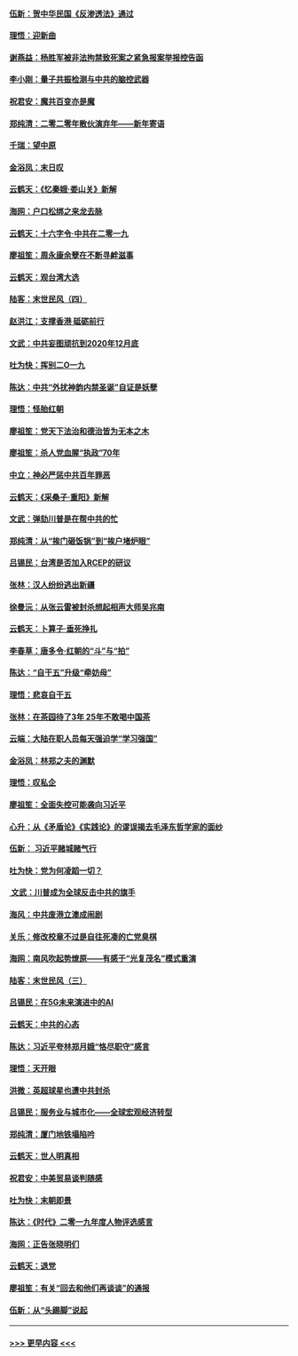 #### [伍新：贺中华民国《反渗透法》通过](../pages/nsc993/n11761994.md?t=01021355) 
#### [理悟：迎新曲](../pages/nsc993/n11761152.md?t=01021355) 
#### [谢燕益：杨胜军被非法拘禁致死案之紧急报案举报控告函](../pages/nsc993/n11756134.md?t=01021355) 
#### [李小刚：量子共振检测与中共的脑控武器](../pages/nsc993/n11754518.md?t=01021355) 
#### [祝君安：魔共百变亦是魔](../pages/nsc993/n11754469.md?t=01021355) 
#### [郑纯清：二零二零年散伙演弃年——新年寄语](../pages/nsc993/n11754195.md?t=01021355) 
#### [千瑞：望中原](../pages/nsc993/n11754159.md?t=01021355) 
#### [金浴凤：末日叹](../pages/nsc993/n11752359.md?t=01021355) 
#### [云鹤天：《忆秦娥‧娄山关》新解](../pages/nsc993/n11752348.md?t=01021355) 
#### [海网：户口松绑之来龙去脉](../pages/nsc993/n11752328.md?t=01021355) 
#### [云鹤天：十六字令‧中共在二零一九](../pages/nsc993/n11752305.md?t=01021355) 
#### [廖祖笙：周永康余孽在不断寻衅滋事](../pages/nsc993/n11751013.md?t=01021355) 
#### [云鹤天：观台湾大选](../pages/nsc993/n11751007.md?t=01021355) 
#### [陆客：末世民风（四）](../pages/nsc993/n11749203.md?t=01021355) 
#### [赵洪江：支撑香港 砥砺前行](../pages/nsc993/n11748482.md?t=01021355) 
#### [文武：中共妄图顽抗到2020年12月底](../pages/nsc993/n11748446.md?t=01021355) 
#### [吐为快：挥别二O一九](../pages/nsc993/n11748411.md?t=01021355) 
#### [陈达：中共“外扰神韵内禁圣诞”自证是妖孽](../pages/nsc993/n11748226.md?t=01021355) 
#### [理悟：怪胎红朝](../pages/nsc993/n11748206.md?t=01021355) 
#### [廖祖笙：党天下法治和德治皆为无本之木](../pages/nsc993/n11748135.md?t=01021355) 
#### [廖祖笙：杀人党血腥“执政”70年](../pages/nsc993/n11745144.md?t=01021355) 
#### [中立：神必严惩中共百年罪恶](../pages/nsc993/n11744970.md?t=01021355) 
#### [云鹤天：《采桑子‧重阳》新解](../pages/nsc993/n11744948.md?t=01021355) 
#### [文武：弹劾川普是在帮中共的忙](../pages/nsc993/n11744758.md?t=01021355) 
#### [郑纯清：从“挨门砸饭锅”到“挨户堵炉眼”](../pages/nsc993/n11744745.md?t=01021355) 
#### [吕锡民：台湾是否加入RCEP的研议](../pages/nsc993/n11744701.md?t=01021355) 
#### [张林：汉人纷纷逃出新疆](../pages/nsc993/n11743530.md?t=01021355) 
#### [徐曼沅：从张云雷被封杀想起相声大师吴兆南](../pages/nsc993/n11741816.md?t=01021355) 
#### [云鹤天：卜算子‧垂死挣扎](../pages/nsc993/n11739956.md?t=01021355) 
#### [李春草：唐多令‧红朝的“斗”与“拍”](../pages/nsc993/n11739830.md?t=01021355) 
#### [陈达：“自干五”升级“牵妨母”](../pages/nsc993/n11739724.md?t=01021355) 
#### [理悟：悲哀自干五](../pages/nsc993/n11739547.md?t=01021355) 
#### [张林：在茶园待了3年 25年不敢喝中国茶](../pages/nsc993/n11739240.md?t=01021355) 
#### [云端：大陆在职人员每天强迫学“学习强国”](../pages/nsc993/n11738735.md?t=01021355) 
#### [金浴凤：林郑之夫的渊默](../pages/nsc993/n11737735.md?t=01021355) 
#### [理悟：叹私企](../pages/nsc993/n11737715.md?t=01021355) 
#### [廖祖笙：全面失控可能袭向习近平](../pages/nsc993/n11737704.md?t=01021355) 
#### [心升：从《矛盾论》《实践论》的谬误揭去毛泽东哲学家的面纱](../pages/nsc993/n11736962.md?t=01021355) 
#### [伍新： 习近平赌城赌气行](../pages/nsc993/n11736929.md?t=01021355) 
#### [吐为快：党为何凌蹈一切？](../pages/nsc993/n11736915.md?t=01021355) 
#### [ 文武：川普成为全球反击中共的旗手](../pages/nsc993/n11736882.md?t=01021355) 
#### [海风：中共废港立澳成闹剧](../pages/nsc993/n11735857.md?t=01021355) 
#### [关乐：修改校章不过是自往死凑的亡党臭棋](../pages/nsc993/n11735097.md?t=01021355) 
#### [海网：南风吹起势燎原——有感于“光复茂名”模式重演](../pages/nsc993/n11732308.md?t=01021355) 
#### [陆客：末世民风（三）](../pages/nsc993/n11732211.md?t=01021355) 
#### [吕锡民：在5G未来演进中的AI](../pages/nsc993/n11730010.md?t=01021355) 
#### [云鹤天：中共的心态](../pages/nsc993/n11729906.md?t=01021355) 
#### [陈达：习近平夸林郑月娥“恪尽职守”感言](../pages/nsc993/n11729881.md?t=01021355) 
#### [理悟：天开眼](../pages/nsc993/n11729699.md?t=01021355) 
#### [洪微：英超球星也遭中共封杀](../pages/nsc993/n11727243.md?t=01021355) 
#### [吕锡民：服务业与城市化——全球宏观经济转型](../pages/nsc993/n11725845.md?t=01021355) 
#### [郑纯清：厦门地铁塌陷吟](../pages/nsc993/n11725813.md?t=01021355) 
#### [云鹤天：世人明真相](../pages/nsc993/n11725621.md?t=01021355) 
#### [祝君安：中美贸易谈判随感](../pages/nsc993/n11725609.md?t=01021355) 
#### [吐为快：末朝即景](../pages/nsc993/n11723365.md?t=01021355) 
#### [陈达：《时代》二零一九年度人物评选感言](../pages/nsc993/n11723337.md?t=01021355) 
#### [海网：正告张晓明们](../pages/nsc993/n11723228.md?t=01021355) 
#### [云鹤天：退党](../pages/nsc993/n11723056.md?t=01021355) 
#### [廖祖笙：有关“回去和他们再谈谈”的通报](../pages/nsc993/n11722442.md?t=01021355) 
#### [伍新：从“头踢脚”说起](../pages/nsc993/n11722429.md?t=01021355) 

----
#### [ >>> 更早内容 <<< ](../indexes/nsc993-earlier.md)
